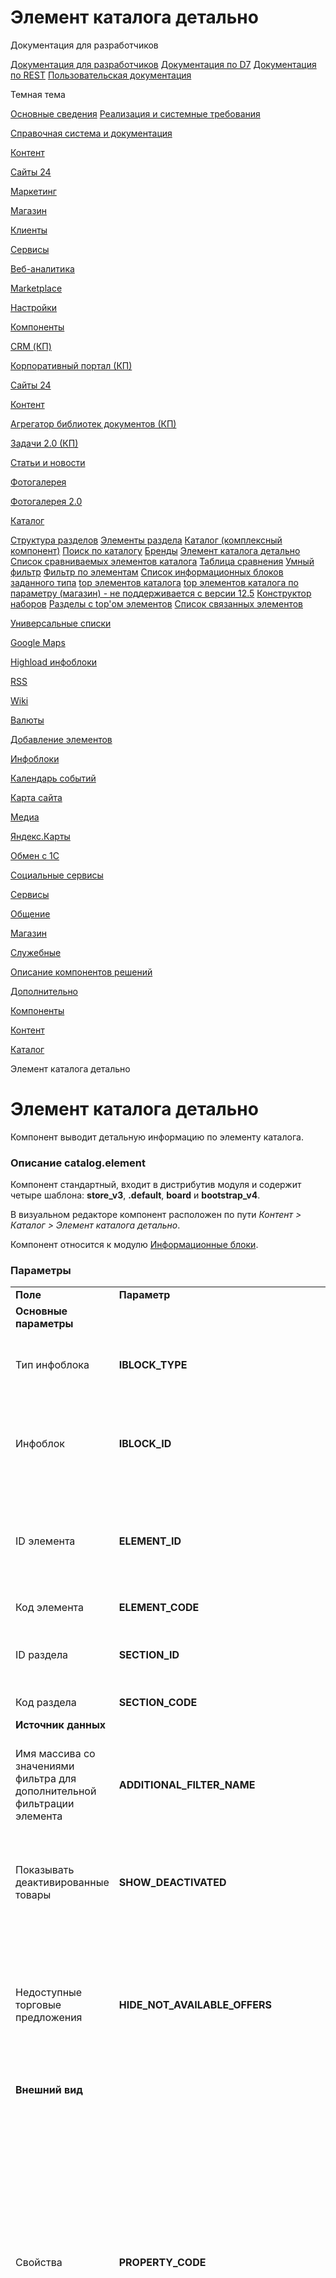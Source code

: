 # Элемент каталога детально

Документация для разработчиков

[Документация для разработчиков](https://dev.1c-bitrix.ru/api_help/)
[Документация по D7](https://dev.1c-bitrix.ru/api_d7/)
[Документация по REST](https://dev.1c-bitrix.ru/rest_help/)
[Пользовательская документация](https://dev.1c-bitrix.ru/user_help/)

Темная тема

[Основные сведения](/user_help/index.php)
[Реализация и системные требования](/user_help/reqintro.php)

[Справочная система и документация](/user_help/help/index.php)

[Контент](/user_help/content/index.php)

[Сайты 24](/user_help/sites24/index.php)

[Маркетинг](/user_help/marketing/index.php)

[Магазин](/user_help/store/index.php)

[Клиенты](/user_help/clients/index.php)

[Сервисы](/user_help/service/index.php)

[Веб-аналитика](/user_help/statistic/index.php)

[Marketplace](/user_help/marketplace/index.php)

[Настройки](/user_help/settings/index.php)

[Компоненты](/user_help/components/index.php)

[CRM (КП)](/user_help/components/crm/index.php)

[Корпоративный портал (КП)](/user_help/components/intranet/index.php)

[Сайты 24](/user_help/components/landing/index.php)

[Контент](/user_help/components/content/index.php)

[Агрегатор библиотек документов (КП)](/user_help/components/content/webdav/index.php)

[Задачи 2.0 (КП)](/user_help/components/content/tasks/index.php)

[Статьи и новости](/user_help/components/content/articles_and_news/index.php)

[Фотогалерея](/user_help/components/content/photogallery/index.php)

[Фотогалерея 2.0](/user_help/components/content/photogallery2/index.php)

[Каталог](/user_help/components/content/catalog/index.php)

[Структура разделов](/user_help/components/content/catalog/catalog_section_list.php)
[Элементы раздела](/user_help/components/content/catalog/catalog_section.php)
[Каталог (комплексный компонент)](/user_help/components/content/catalog/catalog.php)
[Поиск по каталогу](/user_help/components/content/catalog/catalog_search.php)
[Бренды](/user_help/components/content/catalog/catalog_brandblock.php)
[Элемент каталога детально](/user_help/components/content/catalog/catalog_element.php)
[Список сравниваемых элементов каталога](/user_help/components/content/catalog/catalog_compare_list.php)
[Таблица сравнения](/user_help/components/content/catalog/catalog_compare_result.php)
[Умный фильтр](/user_help/components/content/catalog/smart_filter.php)
[Фильтр по элементам](/user_help/components/content/catalog/catalog_filter.php)
[Список информационных блоков заданного типа](/user_help/components/content/catalog/catalog_main.php)
[top элементов каталога](/user_help/components/content/catalog/catalog_top.php)
[top элементов каталога по параметру (магазин) - не поддерживается с версии 12.5](/user_help/components/content/catalog/store_catalog_top.php)
[Конструктор наборов](/user_help/components/content/catalog/catalog_set_constructor.php)
[Разделы с top'ом элементов](/user_help/components/content/catalog/catalog_sections_top.php)
[Список связанных элементов](/user_help/components/content/catalog/catalog_link_list.php)

[Универсальные списки](/user_help/components/content/lists/index.php)

[Google Maps](/user_help/components/content/google_maps/index.php)

[Highload инфоблоки](/user_help/components/content/highload/index.php)

[RSS](/user_help/components/content/rss/index.php)

[Wiki](/user_help/components/content/wiki/index.php)

[Валюты](/user_help/components/content/currency/index.php)

[Добавление элементов](/user_help/components/content/adding/index.php)

[Инфоблоки](/user_help/components/content/infoblocks/index.php)

[Календарь событий](/user_help/components/content/calendar/index.php)

[Карта сайта](/user_help/components/content/sitemap/index.php)

[Медиа](/user_help/components/content/media/index.php)

[Яндекс.Карты](/user_help/components/content/yandex_map/index.php)

[Обмен с 1С](/user_help/components/content/1c_exchange/index.php)

[Социальные сервисы](/user_help/components/content/social_services/index.php)

[Сервисы](/user_help/components/services/index.php)

[Общение](/user_help/components/obschenie/index.php)

[Магазин](/user_help/components/magazin/index.php)

[Служебные](/user_help/components/sluzhebnie/index.php)

[Описание компонентов решений](/user_help/description_decisions/index.php)

[Дополнительно](/user_help/additional/index.php)

[Компоненты](/user_help/components/index.php)

[Контент](/user_help/components/content/index.php)

[Каталог](/user_help/components/content/catalog/index.php)

Элемент каталога детально

# Элемент каталога детально

Компонент выводит детальную информацию по элементу каталога.

### Описание **catalog.element**

Компонент стандартный, входит в дистрибутив модуля и содержит четыре шаблона: **store\_v3**, **.default**, **board** и **bootstrap\_v4**.

В визуальном редакторе компонент расположен по пути *Контент > Каталог > Элемент каталога детально*.

Компонент относится к модулю [Информационные блоки](/user_help/content/iblock/index.php).

### Параметры

|  |  |  |  |
| --- | --- | --- | --- |
| **Поле** | **Параметр** | **Описание** | **Примечание** |
| **Основные параметры** | | |  |
| Тип инфоблока | **IBLOCK\_TYPE** | Указывается один из созданных в системе типов информационных блоков. |  |
| Инфоблок | **IBLOCK\_ID** | Для выбранного типа инфоблоков указывается идентификатор необходимого информационного блока. |  |
| ID элемента | **ELEMENT\_ID** | Указывается код, в котором передается идентификатор элемента. | При включенном режиме ЧПУ параметры настраиваются в секции **Управление адресами страниц**. |
| Код элемента | **ELEMENT\_CODE** | Указывается код элемента. |
| ID раздела | **SECTION\_ID** | Указывается код, в котором передается идентификатор раздела. |
| Код раздела | **SECTION\_CODE** | Указывается код раздела. |
| **Источник данных** | | |  |
| Имя массива со значениями фильтра для дополнительной фильтрации элемента | **ADDITIONAL\_FILTER\_NAME** | Задается имя переменной, в которую передается массив с параметрами фильтра для дополнительной фильтрации. |  |
| Показывать деактивированные товары | **SHOW\_DEACTIVATED** | [Y|N] При отмеченной опции будут отображаться не только активные товары, но и неактивные. |  |
| Недоступные торговые предложения | **HIDE\_NOT\_AVAILABLE\_OFFERS** | Указывается способ отображения недоступных для покупки торговых предложений:  * **не отображать**; * **отображать только с возможностью подписки**; * **отображать все**. |  |
| **Внешний вид** | | |  |
| Свойства | **PROPERTY\_CODE** | Указываются свойства инфоблока, которые должны быть отражены на вкладке с характеристиками товара.   **Внимание!** При включенной опции Использовать параметры свойств в компонентах и формах  эта настройка может быть скрыта. В этом случае показ свойств настраивается только в форме редактирования инфоблока   . Подробнее о настройке свойств инфоблока в [уроке](https://dev.1c-bitrix.ru/learning/course/index.php?bitrix_include_areas=Y&COURSE_ID=42&LESSON_ID=1986). |  |
| Поля предложений | **OFFERS\_FIELD\_CODE** | Выбираются поля предложений. С помощью клавиши Ctrl можно выбрать несколько значений. | Данные параметры появляются при настройке компонента на инфоблок с поддержкой SKU. |
| Свойства предложений | **OFFERS\_PROPERTY\_CODE** | Указываются свойства предложений, которые должны быть отражены на вкладке с характеристиками товара.   **Внимание!** При включенной опции Использовать параметры свойств в компонентах и формах  эта настройка может быть скрыта. В этом случае показ свойств настраивается только в форме редактирования инфоблока   . Подробнее о настройке свойств инфоблока в [уроке](https://dev.1c-bitrix.ru/learning/course/index.php?bitrix_include_areas=Y&COURSE_ID=42&LESSON_ID=1986). |
| По какому полю сортируем предложения товара | **OFFERS\_SORT\_FIELD** | Указывается поле, по которому сортируется весь список предложений товара:  * **shows** – по количеству просмотров в среднем; * **sort** – по индексу сортировки; * **timestamp\_x** – по дате изменения; * **name** – по названию; * **id** – по идентификатору; * **active\_from** – по дате активности с; * **active\_to** – по дате активности по; * **SCALED\_PRICE\_[ID]** – по типу цен (вместо [ID] - идентификатор типа цены)     См. [примечание](#note_sort) в конце страницы. |
| Порядок сортировки предложений товара | **OFFERS\_SORT\_ORDER** | Выбирается как сортировать предложения товара: по возрастанию, или по убыванию. |
| Поле для второй сортировки предложений товара | **OFFERS\_SORT\_FIELD2** | Указывается поле, по которому выполняется вторая сортировка списка предложений товара.:  * **shows** – по количеству просмотров в среднем; * **sort** – по индексу сортировки; * **timestamp\_x** – по дате изменения; * **name** – по названию; * **id** – по идентификатору; * **active\_from** – по дате активности с; * **active\_to** – по дате активности по; * **SCALED\_PRICE\_[ID]** – по типу цен (вместо [ID] - идентификатор типа цены)     См. [примечание](#note_sort) в конце страницы. |
| Порядок второй сортировки предложений товара | **OFFERS\_SORT\_ORDER2** | Выбирается направление второй сортировки предложений товара: по возрастанию или по убыванию. |
| Максимальное количество предложений для показа | **OFFERS\_LIMIT** | Указывается максимальное для вывода на страницу число предложений (0 - все). | Параметр доступен, если опция **Включить режим совместимости** включена. |
| Установить фоновую картинку для шаблона из свойства | **BACKGROUND\_IMAGE** | Указывается свойство, в котором хранится картинка для фона. |  |
| Цветовая тема | **TEMPLATE\_THEME** | Задается цветовая схема для отображения детальной информации элемента. По умолчанию используется синяя схема (blue). |  |
| Порядок отображения блоков информации о товаре | **PRODUCT\_INFO\_BLOCK\_ORDER** | Перетаскивая блоки, определите необходимый вам порядок следования блоков с информацией о товаре. |  |
| Порядок отображения блоков покупки товара | **PRODUCT\_PAY\_BLOCK\_ORDER** | Перетаскивая блоки, определите необходимый вам порядок следования блоков для покупки товара. |  |
| Свойства, отображаемые в блоке справа от картинки | **MAIN\_BLOCK\_PROPERTY\_CODE** | Выберите свойства инфоблока, которые будут отображаться справа от картинки товара. Перечень списка формируется из свойств, указанных в параметре **Свойства**. |  |
| Свойства предложений, отображаемые в блоке справа от картинки | **MAIN\_BLOCK\_OFFERS\_PROPERTY\_CODE** | Выберите свойства предложений, которые будут отображаться справа от картинки товара. Перечень списка формируется из свойств, указанных в параметре **Свойства предложений**. | Параметр доступен для инфоблока с торговыми предложениями. |
| Дополнительная картинка основного товара | **ADD\_PICT\_PROP** | Задается свойство, в котором хранится дополнительная картинка для основного товара. |  |
| Свойство меток товара | **LABEL\_PROP** | Указываются свойство, в котором хранится метка товара (например, *новинка*). |  |
| Свойства меток товара, отображаемые на мобильных устройствах | **LABEL\_PROP\_MOBILE** | Выбираются свойства меток (перечень формируется из выбранных в параметре выше свойств), которые будут отображены в списке товаров при просмотре с мобильных устройств. |  |
| Расположение меток товара | **LABEL\_PROP\_POSITION** | Выберите подходящее место для меток на карточке товара. |  |
| Дополнительные картинки предложения | **OFFER\_ADD\_PICT\_PROP** | Задается свойство, в котором хранится дополнительная картинка для торгового предложения. | Параметры доступны для инфоблока с торговыми предложениями. |
| Свойства для отбора предложений | **OFFER\_TREE\_PROPS** | Указываются свойства, по значениям которых будут группироваться торговые предложения.   **Внимание!** При включенной опции Использовать параметры свойств в компонентах и формах  эта настройка может быть скрыта. В этом случае показ свойств настраивается только в форме редактирования инфоблока   . Подробнее о настройке свойств инфоблока в [уроке](https://dev.1c-bitrix.ru/learning/course/index.php?bitrix_include_areas=Y&COURSE_ID=42&LESSON_ID=1986). |
| Выводить название элемента | **DISPLAY\_NAME** | [Y|N] При отмеченной опции будет отображено название элемента. |  |
| Показывать слайдер для товаров | **SHOW\_SLIDER** | [Y|N] При отмеченной опции для товаров будет использоваться слайдер для показа изображений, станут доступны дополнительные поля     |  |  |  | | --- | --- | --- | | Интервал смены слайдов, мс | **SLIDER\_INTERVAL** | Указывается интервал смены слайдов в миллисекундах. | | Показывать полосу прогресса | **SLIDER\_PROGRESS** | [Y|N] При отмеченной опции будет отображаться полоса прогресса до начала показа следующего слайда. |  . |  |
| Режим показа детальной картинки | **DETAIL\_PICTURE\_MODE** | Выберите режим показа детальной картинки элемента: обычный, всплывающее окно или лупа. |  |
| Добавлять детальную картинку в слайдер | **ADD\_DETAIL\_TO\_SLIDER** | [Y|N] При отмеченной опции детальная картинка будет отображаться в слайдере вместе с дополнительными изображениями для товара. |  |
| Показ описания для анонса | **DISPLAY\_PREVIEW\_TEXT\_MODE** | Укажите каким образом должен быть выведен текст анонса на детальной странице элемента. |  |
| Разрешить оповещения для отсутствующих товаров | **PRODUCT\_SUBSCRIPTION** | [Y|N] При отмеченной опции клиент будет оповещаться, что интересующий его товар стал доступным для покупки. |  |
| Показывать процент скидки | **SHOW\_DISCOUNT\_PERCENT** | [Y|N] При отмеченной опции будет отображаться процентное значение скидки, если она задана.Станет доступно дополнительное поле     |  |  |  |  | | --- | --- | --- | --- | | Расположение процента скидки | **"DISCOUNT\_PERCENT\_POSITION** | Выберите подходящее место для отображения процентной скидки на карточке товара. |  |  . |  |
| Показывать старую цену | **SHOW\_OLD\_PRICE** | [Y|N] Если задана скидка на товар, то при отмеченной опции будет отображаться старая цена. |  |
| Показывать остаток товара | **SHOW\_MAX\_QUANTITY** | Укажите способ отображения остатка товара:  * **не показывать**; * **с отображением реального остатка** - в этом случае необходимо настроить параметр   **Текст для остатка**       |  |  |  |   | --- | --- | --- |   | Текст для остатка | **MESS\_SHOW\_MAX\_QUANTITY** | Задается текст для отображения информации о наличии товара. |    ; * **с подменой остатка текстом** - в этом случае необходимо настроить   параметры       |  |  |  |  |   | --- | --- | --- | --- |   | Текст для остатка | **MESS\_SHOW\_MAX\_QUANTITY** | Задается текст для отображения информации о наличии товара. | Доступность данных параметров компонента определяется настройками параметра **Показывать остаток товара**. |   | Значение, от которого происходит подмена | **RELATIVE\_QUANTITY\_FACTOR** | Указывается значение, меньше (больше) которого о количестве товара на складе будет отображаться выражение, что товара мало (много). |   | Текст для значения больше | **MESS\_RELATIVE\_QUANTITY\_MANY** | Задается текст, который будет отображаться при наличии товара в количестве большем, чем значение в параметре **Значение, от которого происходит подмена**. |   | Текст для значения меньше | **MESS\_RELATIVE\_QUANTITY\_FEW** | Задается текст, который будет отображаться при наличии товара в количестве меньшем, чем значение в параметре **Значение, от которого происходит подмена**.. |    **Текст для остатка**, **Значение, от которого происходит подмена**, **Текст для значения больше** и **Текст для значения меньше**. |  |
| Показывать кнопку продолжения покупок во всплывающих окнах | **SHOW\_CLOSE\_POPUP** | [Y|N] При отмеченной опции будет отображаться кнопка **Продолжить покупки** во всплывающем окне, появляющемся после добавления товара в корзину. |  |
| Текст кнопки "Купить" | **MESS\_BTN\_BUY** | Задается текст, который должен быть отображен на кнопке "Купить". |  |
| Текст кнопки "Добавить в корзину" | **MESS\_BTN\_ADD\_TO\_BASKET** | Задается текст, который должен быть отображен на кнопке добавления в корзину. |  |
| Текст кнопки "Уведомить о поступлении" | **MESS\_BTN\_SUBSCRIBE** | Задается текст, который должен быть отображен на кнопке для оповещения о поступлении товара. |  |
| Текст кнопки "Сравнить" | **MESS\_BTN\_COMPARE** | Задается текст, который должен быть отображен на кнопке для сравнения товаров. | Поле доступно, если отмечена опция **Разрешить сравнение товаров**. |
| Сообщение об отсутствии товара | **MESS\_NOT\_AVAILABLE** | Указывается текст, который будет отображаться при отсутствии товара и невозможности его купить. |  |
| Сообщение о недоступности услуги | **MESS\_NOT\_AVAILABLE\_SERVICE** | Указывается текст, который будет отображаться при недоступности услуги. |  |
| Включить рейтинг товара | **USE\_VOTE\_RATING** | [Y|N] При установленной опции для товаров будет включен рейтинг. |  |
| Включить отзывы о товаре | **USE\_COMMENTS** | [Y|N] При отмеченной опции доступен функционал отзывов о товаре     |  |  |  | | --- | --- | --- | | Использовать комментарии | **BLOG\_USE** | [Y|N] При отмеченной опции отзывы о товаре можно оставлять с помощью комментариев блога. | |
| Использовать Вконтакте | **VK\_USE** | [Y|N] При отмеченной опции отзывы о товаре можно будет оставлять с помощью плагина Вконтакте. |
| Использовать Facebook\* | **FB\_USE** | [Y|N] При отмеченной опции отзывы о товаре можно будет оставлять с помощью плагина Facebook\*.    Кроме того, при использовании Facebook\* для создания отзывов, становится доступным для настройки параметр **DETAIL\_FB\_APP\_ID**, в котором задается идентификатор приложения (APP\_ID). \* Социальная сеть признана экстремистской и запрещена на территории Российской Федерации. |

.  || Использовать компонент "Бренды" | **BRAND\_USE** | [Y|N] При отмеченной опции будет доступен компонент брендов, станет активным дополнительное поле     |  |  |  | | --- | --- | --- | | Таблица с брендами | **BRAND\_PROP\_CODE** | Задается свойство типа "Справочник", в котором хранятся данные. |  . | Параметры доступны только при установленном модуле **Highload-блоки**. |
| Текст вкладки "Описание" | **MESS\_DESCRIPTION\_TAB** | Указывается заголовок вкладки с описанием товара. |
| Текст вкладки "Характеристики" | **MESS\_PROPERTIES\_TAB** | Указывается заголовок вкладки с характеристиками товара. |  |
| Текст вкладки "Комментарии" | **MESS\_COMMENTS\_TAB** | Указывается заголовок вкладки для комментариев к товару. |  |
| **Шаблоны ссылок** | | |  |
| URL, ведущий на страницу с содержимым раздела | **SECTION\_URL** | Указывается путь к странице с содержимым раздела. |  |
| URL, ведущий на страницу с содержимым элемента раздела | **DETAIL\_URL** | Указывается путь к странице с детальным описанием элемента раздела. |  |
| Название переменной, в которой передается код группы | **SECTION\_ID\_VARIABLE** | Задается имя переменной, в которой будет передаваться код группы. |  |
| Использовать код группы из переменной, если не задан раздел элемента | **CHECK\_SECTION\_ID\_VARIABLE** | [Y|N] При отмеченной опции будет использоваться в качестве идентификатора раздела значение переменной, заданной в параметре **Название переменной, в которой передается код группы**, если для раздела не задан ID или символьный код. |  |
| **Управление адресами страниц** | | |  |
| Включить поддержку ЧПУ | **SEF\_MODE** | [Y|N] При отмеченной опции включается поддержка ЧПУ и становятся доступными поля настройки ЧПУ     |  |  |  |  | | --- | --- | --- | --- | | Правило для обработки | **SEF\_RULE** | Указывается правило обработки вызова страницы. Для создания правила следует использовать шаблоны, доступные по кнопке **[...]**. |  | | ID элемента | **ELEMENT\_ID** | Указывается код, в котором передается идентификатор элемента. Можно не задавать, если указан **Код элемента**. | При отключенном режиме ЧПУ параметры настраиваются в секции **Основные параметры**. | | Код элемента | **ELEMENT\_CODE** | Указывается код элемента. Можно не задавать, если указан **ID элемента**. | | ID раздела | **SECTION\_ID** | Указывается ID раздела инфоблока. Можно не задавать, если указан **Код раздела** или **Путь из символьных кодов раздела**. | | Код раздела | **SECTION\_CODE** | Указывается символьный код раздела инфоблока. Можно не задавать, если указан **ID раздела инфоблока** или **Путь из символьных кодов раздела**. | | Путь из символьных кодов раздела | **SECTION\_CODE\_PATH** | Задается путь из символьных кодов раздела инфоблока. Можно не задавать, если указан **Код раздела** или **ID раздела инфоблока**. |  |  . |  |
| **Настройки кеширования** | | |  |
| Тип кеширования | **CACHE\_TYPE** | Тип кеширования:  * **A** - Авто + Управляемое: автоматически обновляет кеш компонентов в течение заданного времени или при изменении данных; * **Y** - Кешировать: для кеширования необходимо определить время кеширования; * **N** - Не кешировать: кеширования нет в любом случае. |  |
| Время кеширования (сек.) | **CACHE\_TIME** | Время кеширования, указанное в секундах. |  |
| Учитывать права доступа | **CACHE\_GROUPS** | [Y|N] При отмеченной опции будут учитываться права доступа при кешировании. |  |
| **Дополнительные настройки** | | |  |
| Устанавливать заголовок страницы | **SET\_TITLE** | [Y|N] При отмеченной опции на странице в качестве заголовка будет установлен заголовок элемента. |  |
| Устанавливать канонический URL | **SET\_CANONICAL\_URL** | [Y|N] При отмеченной опции страница товара будет помечена как каноническая (т.е. будет считаться основной для поисковых систем среди ее дублей).    Каноническая ссылка строится для основного раздела элемента, а если он не задан, то для раздела с наименьшим идентификатором. |  |
| Устанавливать заголовок окна браузера | **SET\_BROWSER\_TITLE** | [Y|N] При отмеченной опции будет установлен заголовок окна браузера по заданному SEO-шаблону META TITLE (см. закладку "SEO" в инфоблоке) или из свойства (станет доступным дополнительное поле     |  |  |  | | --- | --- | --- | | Установить заголовок окна браузера из свойства | **BROWSER\_TITLE** | Среди всех свойств, определенных для данного инфоблока, выбирается то, в котором содержится заголовок окна браузера. |  ). |  |
| Устанавливать ключевые слова страницы | **SET\_META\_KEYWORDS** | [Y|N] При отмеченной опции будут установлены ключевые слова страницы по заданному SEO-шаблону META KEYWORDS (см. закладку "SEO" в инфоблоке) или из свойства (станет доступным дополнительное поле     |  |  |  | | --- | --- | --- | | Установить ключевые слова страницы из свойства | **META\_KEYWORDS** | Среди всех свойств, определенных для данного инфоблока, выбирается то, в котором содержатся ключевые слова. |  ). |  |
| Устанавливать описание страницы | **SET\_META\_DESCRIPTION** | [Y|N] При отмеченной опции будет установлено описание страницы по заданному SEO-шаблону META DESCRIPTION (см. закладку "SEO" в инфоблоке) или из свойства (станет доступным дополнительное поле     |  |  |  | | --- | --- | --- | | Установить описание страницы из свойства | **META\_DESCRIPTION** | Среди всех свойств, определенных для данного инфоблока, выбирается то, в котором содержится описание. |  ). |  |
| Устанавливать в заголовках ответа время модификации страницы | **SET\_LAST\_MODIFIED** | [Y|N] При отмеченной опции http-ответ сервера будет содержать время последнего изменения страницы ([заголовок Last-Modified](http://last-modified.com/ru/if-modified-since.html)). |  |
| Использовать основной раздел для показа элемента | **USE\_MAIN\_ELEMENT\_SECTION** | [Y|N] Если опция отмечена, то при переходе на детальную страницу элемента в адресную строку браузера будет подставляться тот путь, который формируется при просмотре элемента через основной раздел, даже если элемент открыт через другой родительский его раздел. Если опция не отмечена, про ссылка на детальную страницу элемента формируется с учетом того раздела, через который элемент открыт на просмотр. Рассмотрим пример, когда опция в настройках отмечена. Допустим, что элемент с символьным кодом **marketing** привязан к двум разделам с кодами **bisness** и **science** соответственно, причем раздел с кодом **bisness** является основным. В результате, если пользователь пришел в раздел **science** и кликнул на элемент **marketing**, то в строке браузера вместо **http://mysite.ru/catalog/science/marketing/** будет отображено **http://mysite.ru/catalog/bisness/marketing/**. |  |
| Строгая проверка раздела для показа элемента | **STRICT\_SECTION\_CHECK** | [Y|N] При отмеченной опции будет выполняться строгая проверка принадлежности элемента к разделу. Таким образом, если при просмотре элемента в адресной строке указать неверный раздел, то будет выдана 404-я ошибка.  Если опцию не отмечать, то нужный элемент будет показан в любом случае. |  |
| Включать раздел в цепочку навигации | **ADD\_SECTIONS\_CHAIN** | [Y|N] При отмеченной опции название или заголовок (если задан в настройках SEO) раздела будет включен в цепочку навигации. |  |
| Включать название элемента в цепочку навигации | **ADD\_ELEMENT\_CHAIN** | [Y|N] При отмеченной опции название или заголовок (если задан в настройках SEO) элемента будет включен в цепочку навигации. |  |
| Отображать описание для каждого торгового предложения | **SHOW\_SKU\_DESCRIPTION** | [Y|N] При отмеченной опции для каждого торгового предложения будет отображено своё описание для анонса и детальное описание в детальной карточке товара, если они заполнены. Если нет - отобразится описание для анонса и детальное описание самого товара. Параметр доступен с версии 20.5.0 модуля Информационные блоки. |  |
| В качестве рейтинга показывать | **VOTE\_DISPLAY\_AS\_RATING** | Указывается, что показывать в качестве рейтинга: рейтинг (rating) или среднее значение (vote\_avg). | Параметр доступен, если отмечена опция **Включить рейтинг товара**. |
| **Настройки действий** | | |  |
| Название переменной, в которой передается действие | **ACTION\_VARIABLE** | Задается имя переменной, в которой передается действие: **ADD\_TO\_COMPARE\_LIST**, **ADD2BASKET** и т.д. Значение поля по умолчанию **action**. Значение параметра должно быть уникальным среди всех используемых компонентов на одной странице. |  |
| Название переменной, в которой передается код товара для покупки | **PRODUCT\_ID\_VARIABLE** | Задается имя переменной, в которой будет передаваться идентификатор товара. |  |
| **Сравнение товаров** | | |  |
| Разрешить сравнение товаров | **DISPLAY\_COMPARE** | [Y|N] Если опция отмечена, то будет отображаться кнопка для сравнения товаров. Станут доступны дополнительные поля.     |  |  |  |  | | --- | --- | --- | --- | | Путь к странице сравнения | **COMPARE\_PATH** | Путь к странице с компонентом сравнения товаров. Если значение параметра пустое, будет использована текущая страница. |  | | Текст кнопки "Сравнить" | **MESS\_BIN\_COMPARE** | Вводится текст, который будет отображаться в кнопке. |  | |  |
| **Цены** | | |  |
| Тип цены | **PRICE\_CODE** | Указывается тип цены для выводимых элементов. Если не задан ни один из типов, то цена товара и кнопки **Купить** и **В корзину** показаны не будут. |  |
| Использовать вывод цен с диапазонами | **USE\_PRICE\_COUNT** | [Y/N] При отмеченной опции будут отображаться цены всех типов на товары. |  |
| Выводить цены для количества | **SHOW\_PRICE\_COUNT** | Параметр определяет количество единиц товара, для которых выводить стоимость. |  |
| Включать НДС в цену | **PRICE\_VAT\_INCLUDE** | [Y|N] При отмеченной опции цены будут показаны с учетом НДС. |  |
| Отображать значение НДС | **PRICE\_VAT\_SHOW\_VALUE** | [Y|N] При отмеченной опции будет отображаться значение НДС. |  |
| Показывать цены в одной валюте | **CONVERT\_CURRENCY** | При установке флажка цены будут выводиться в одной валюте, даже если в каталоге они будут заданы в разных валютах, станет активным дополнительное поле     |  |  |  |  | | --- | --- | --- | --- | | Валюта, в которую будут сконвертированы цены | **CURRENCY\_ID** | Выбор валюты в которой будут отображаться цены. |  |  . При выборе этой опции кеш компонента будет автоматически сбрасываться при изменении курсов валют тех товаров, что показываются компонентом. К примеру, если выбрана конвертация в рубли, а цены в инфоблоке сохранены в евро, то кеш сбросится при изменении курса евро или рубля. Изменения остальных валют на кеш не окажут влияния. |  |
| **Добавление в корзину** | | |  |
| URL, ведущий на страницу с корзиной покупателя | **BASKET\_URL** | Указывается путь к странице с корзиной покупателя. |  |
| Разрешить указание количества товара | **USE\_PRODUCT\_QUANTITY** | [Y|N] При отмеченной опции будет разрешен вывод количества товара, станет доступным дополнительное поле     |  |  |  |  | | --- | --- | --- | --- | | Название переменной, в которой передается количество товара | **PRODUCT\_QUANTITY\_VARIABLE** | Задается имя переменной, в которой будет передаваться количество товара. |  |  . |  |
| Добавлять в корзину свойства товаров и предложений | **ADD\_PROPERTIES\_TO\_BASKET** | [Y|N] При отмеченной опции становятся доступными настройки выбора свойств товаров и предложений     |  |  |  |  | | --- | --- | --- | --- | | Название переменной, в которой передаются характеристики товара | **PRODUCT\_PROPS\_VARIABLE** | Задается имя переменной, в которой будет передаваться характеристики товара. |  | | Разрешить добавлять в корзину товары, у которых заполнены не все характеристики | **PARTIAL\_PRODUCT\_PROPERTIES** | [Y|N] При отмеченной опции в корзину будут добавляться и те товары, у которых заполнены не все характеристики. Если же опция не отмечена, то товар будет добавлен в корзину только при условии, что все характеристики, добавляемые в корзину, заполнены. На торговые предложения этот параметр не влияет. |  | | Характеристики товара | **PRODUCT\_PROPERTIES** | Указываются характеристики товара. |  |  для передачи их в корзину и заказ. |  |
| Свойства предложений, добавляемые в корзину | **OFFERS\_CART\_PROPERTIES** | Из списка выбираются свойства, которые можно добавить в корзину. Для выбора нескольких свойств нужно использоать клавишу Ctrl. | Данный параметр появляется при настройке компонента на инфоблок с поддержкой SKU. |
| Показывать кнопки добавления в корзину и покупки | **ADD\_TO\_BASKET\_ACTION** | Выберите какие кнопки должны отображаться: кнопка покупки (BUY) и/или кнопка добавления в корзину (ADD). |  |
| Выделять кнопки добавления в корзину и покупки | **ADD\_TO\_BASKET\_ACTION\_PRIMARY** | Выберите какие кнопки должны выделяться: кнопка покупки (BUY) и/или кнопка добавления в корзину (ADD). |  |
| **Настройки связанных элементов** | | |  |
| Тип инфоблока, элементы которого связаны с текущим элементом | **LINK\_IBLOCK\_TYPE** | Указывается тип инфоблока, элементы которого связаны с текущим элементом. |  |
| ID инфоблока, элементы которого связаны с текущим элементом | **LINK\_IBLOCK\_ID** | Указывается идентификатор инфоблока, элементы которого связаны с текущим элементом. |  |
| Свойство в котором хранится связь | **LINK\_PROPERTY\_SID** | Параметр определяет свойство, в котором хранится связь элементов инфоблоков. |  |
| URL на страницу где будут показан список связанных элементов | **LINK\_ELEMENTS\_URL** | Указывается адрес страницы, на которой будет показан список связанных элементов. |  |
| **Настройки "Подарков"** | | |  |
| Показывать блок "Подарки" в детальном просмотре | **USE\_GIFTS\_DETAIL** | [Y|N] При отмеченной опции будет отображаться блок с доступными подарками, станут активными поля настройки.     |  |  |  |  | | --- | --- | --- | --- | | Количество элементов в блоке "Подарки" в строке в детальном просмотре | **GIFTS\_DETAIL\_PAGE\_ELEMENT\_COUNT** | Указывается количество элементов, отображаемых на одной странице блока с подарками. |  | | Скрыть заголовок "Подарки" в детальном просмотре | **GIFTS\_DETAIL\_HIDE\_BLOCK\_TITLE** | [Y|N] При отмеченной опции заголовок блока подарков будет скрыт. |  | | Текст заголовка "Подарки" | **GIFTS\_DETAIL\_BLOCK\_TITLE** | Указывается текст заголовка блока с подарками. |  | | Текст метки "Подарка" в детальном просмотре | **GIFTS\_DETAIL\_TEXT\_LABEL\_GIFT** | Указывается текст метки, которая проставляется для подарка. |  | | Показывать процент скидки | **GIFTS\_SHOW\_DISCOUNT\_PERCENT** | [Y|N] При отмеченной опции будет отображаться процентное значение скидки, если она задана. |  | | Показывать старую цену | **GIFTS\_SHOW\_OLD\_PRICE** | [Y|N] Если задана скидка на товар, то при отмеченной опции будет отображаться старая цена. |  | | Показывать название | **GIFTS\_SHOW\_NAME** | [Y|N] При отмеченной опции будет отображено название подарка. |  | | Показывать изображение | **GIFTS\_SHOW\_IMAGE** | [Y|N] При отмеченной опции будет показано изображение подарка. |  | | Текст кнопки "Выбрать" | **GIFTS\_MESS\_BTN\_BUY** | Задается текст, который должен быть отображен на кнопке "Выбрать". |  |  . |  |
| Показывать блок "Товары к подарку" в детальном просмотре | **USE\_GIFTS\_MAIN\_PR\_SECTION\_LIST** | [Y|N] При отмеченной опции будет отображаться блок с товарами, которые нужно купить для получения предложенного подарка. Станут доступны поля настройки.     |  |  |  |  | | --- | --- | --- | --- | | Количество элементов в блоке "Товары к подарку" в строке в детальном просмотре | **GIFTS\_MAIN\_PRODUCT\_DETAIL\_PAGE\_ELEMENT\_COUNT** | Указывается количество элементов на одной странице блока с товарами, которые нужно купить для получения предложенного подарка. |  | | Скрыть заголовок "Товары к подарку" в детальном просмотре | **GIFTS\_MAIN\_PRODUCT\_DETAIL\_HIDE\_BLOCK\_TITLE** | [Y|N] При отмеченной опции заголовок блока товаров к подарку будет скрыт. |  | | Текст заголовка "Товары к подарку | **GIFTS\_MAIN\_PRODUCT\_DETAIL\_BLOCK\_TITLE** | Указывается заголовок для блока с товарами, которые нужно купить для получения предложенного подарка. |  | |  |
| **Настройки аналитики** | | |  |
| Включить отправку данных в электронную торговлю | **USE\_ENHANCED\_ECOMMERCE** | [Y|N] Включение опции. После включения станут доступны ещё два поля     |  |  |  | | --- | --- | --- | | Имя контейнера данных | **DATA\_LAYER\_NAME** | Указываются свойства инфоблока, которые будут отображены в списке просмотренных товаров. При выборе пункта *(не выбрано)->* и без указания кодов свойств в строках ниже, свойства выведены не будут. | | Свойство брендов | **BRAND\_PROPERTY** | Указывается свойство инфоблока, откуда система должна брать название бренда товара (производитель, марка, модель и т.п.). |  . Требуется дополнительная настройка в [Google Analytics Enhanced Ecommerce](https://support.google.com/analytics/answer/1009612?hl=ru) и/или [Яндекс.Метрике](https://yandex.ru/support/metrika/data/e-commerce.xml https://metrika.yandex.ru/promo). **Примечание**: Настройка Яндекс метрикой не сложна, и данные в ней отображаются довольно быстро (полчаса-час). У Google используется Google Tag Manager с плагином электронной коммерции, его нужно настроить и добавить на страницу в шаблоне. После настройки на "той" стороне, нужно настроить компоненты для работы с электронной коммерцией и включить эту поле настройки. |

  || **Настройки 404 ошибки** | | |  |
| Устанавливать статус 404 | **SET\_STATUS\_404** | [Y|N] Опция служит для включения обработки ошибки 404 в компоненте. |  |
| Показ специальной страницы | **SHOW\_404** | [Y|N] При отмеченной опции будет показана специальная страница     |  |  |  | | --- | --- | --- | | Страница для показа (по умолчанию /404.php) | **FILE\_404** | Задается адрес страницы, которая будет отображаться при возникновении ошибки 404. |  в случае возникновения ошибки 404, в противном случае - будет отображено специальное сообщение     |  |  |  | | --- | --- | --- | | Сообщение для показа (по умолчанию из компонента) | **MESSAGE\_404** | Задается сообщение, которое будет показано в случае возникновения ошибки 404. Если ничего не указывать, то будет использоваться стандартное сообщение из компонента. |  . |  |
| **Специальные настройки** | | |  |
| Включить режим совместимости | **COMPATIBLE\_MODE** | [Y|N] При отмеченной опции будет включен режим совместимости. Опцию необходимо отмечать при наличии старого кастомизированного шаблона компонента версии ниже 16.6.2 модуля **Информационные блоки**. Станут доступны дополнительные поля     |  |  |  |  | | --- | --- | --- | --- | | Не подключать js-библиотеки в компоненте | **DISABLE\_INIT\_JS\_IN\_COMPONENT** | [Y|N] При отмеченной опции js-библиотека popup не будет подключаться в самом компоненте. Если шаблон компонента основан на шаблоне решения "Интернет-магазин" версии 12.5, то использование этой опции приведет к ограничению функционала. |  | | Включить сохранение информации о просмотре товара для старых шаблонов | **SET\_VIEWED\_IN\_COMPONENT** | [Y|N] Необходимо включить эту опцию, если информация о просмотренных товарах не сохраняется (т.е. когда шаблон компонента не поддерживает функционал просмотренных товаров). |  |  . |  |
| Использовать счетчик просмотров | **USE\_ELEMENT\_COUNTER** | [Y|N] При отмеченной опции включается счетчик просмотров элемента. |  |

**Примечание.** Если указаны поля сортировки, отличные от **ID**, и значения этих полей для торговых предложений разные, то для выбора первого для показа предложения будет выбрано то предложение, которое отсортировано первым.   
Если же все значения совпадают, то будет показано то торговое предложение, у которого сортировка участвующих в выборе SKU значений свойств минимальна.

**Примечание для разработчиков**. Компонент имеет служебный параметр [CURRENT\_BASE\_PAGE](https://dev.1c-bitrix.ru/api_d7/bitrix/iblock/component/base/index.php), который используется для указания базового URL страницы и управления кешированием.

### Пример вызова

```
<?$APPLICATION->IncludeComponent(
	"bitrix:catalog.element",
	"",
	Array(
		"ACTION_VARIABLE" => "action",
		"ADDITIONAL_FILTER_NAME" => "elementFilter",
		"ADD_DETAIL_TO_SLIDER" => "N",
		"ADD_ELEMENT_CHAIN" => "N",
		"ADD_PICT_PROP" => "-",
		"ADD_PROPERTIES_TO_BASKET" => "Y",
		"ADD_SECTIONS_CHAIN" => "Y",
		"ADD_TO_BASKET_ACTION" => array("BUY"),
		"ADD_TO_BASKET_ACTION_PRIMARY" => array("BUY"),
		"BACKGROUND_IMAGE" => "-",
		"BASKET_URL" => "/personal/basket.php",
		"BLOG_USE" => "N",
		"BRAND_PROPERTY" => "BRAND_REF",
		"BRAND_PROP_CODE" => array("BRAND_REF", ""),
		"BRAND_USE" => "N",
		"BROWSER_TITLE" => "-",
		"CACHE_GROUPS" => "Y",
		"CACHE_TIME" => "36000000",
		"CACHE_TYPE" => "A",
		"CHECK_SECTION_ID_VARIABLE" => "N",
		"COMPARE_PATH" => "",
		"COMPATIBLE_MODE" => "Y",
		"CONVERT_CURRENCY" => "Y",
		"CURRENCY_ID" => "RUB",
		"DATA_LAYER_NAME" => "dataLayer",
		"DETAIL_PICTURE_MODE" => array("POPUP", "MAGNIFIER"),
		"DETAIL_URL" => "",
		"DISABLE_INIT_JS_IN_COMPONENT" => "N",
		"DISCOUNT_PERCENT_POSITION" => "bottom-right",
		"DISPLAY_COMPARE" => "N",
		"DISPLAY_NAME" => "Y",
		"DISPLAY_PREVIEW_TEXT_MODE" => "E",
		"ELEMENT_CODE" => "",
		"ELEMENT_ID" => $_REQUEST["ELEMENT_ID"],
		"FB_USE" => "N",
		"FILE_404" => "",
		"GIFTS_DETAIL_BLOCK_TITLE" => "Выберите один из подарков",
		"GIFTS_DETAIL_HIDE_BLOCK_TITLE" => "N",
		"GIFTS_DETAIL_PAGE_ELEMENT_COUNT" => "3",
		"GIFTS_DETAIL_TEXT_LABEL_GIFT" => "Подарок",
		"GIFTS_MAIN_PRODUCT_DETAIL_BLOCK_TITLE" => "Выберите один из товаров, чтобы получить подарок",
		"GIFTS_MAIN_PRODUCT_DETAIL_HIDE_BLOCK_TITLE" => "N",
		"GIFTS_MAIN_PRODUCT_DETAIL_PAGE_ELEMENT_COUNT" => "3",
		"GIFTS_MESS_BTN_BUY" => "Выбрать",
		"GIFTS_SHOW_DISCOUNT_PERCENT" => "Y",
		"GIFTS_SHOW_IMAGE" => "Y",
		"GIFTS_SHOW_NAME" => "Y",
		"GIFTS_SHOW_OLD_PRICE" => "Y",
		"HIDE_NOT_AVAILABLE_OFFERS" => "N",
		"IBLOCK_ID" => "2",
		"IBLOCK_TYPE" => "catalog",
		"LABEL_PROP" => array("NEWPRODUCT"),
		"LABEL_PROP_MOBILE" => array(),
		"LABEL_PROP_POSITION" => "top-left",
		"LINK_ELEMENTS_URL" => "link.php?PARENT_ELEMENT_ID=#ELEMENT_ID#",
		"LINK_IBLOCK_ID" => "",
		"LINK_IBLOCK_TYPE" => "",
		"LINK_PROPERTY_SID" => "",
		"MAIN_BLOCK_OFFERS_PROPERTY_CODE" => array("COLOR_REF"),
		"MAIN_BLOCK_PROPERTY_CODE" => array("MATERIAL"),
		"MESSAGE_404" => "",
		"MESS_BTN_ADD_TO_BASKET" => "В корзину",
		"MESS_BTN_BUY" => "Купить",
		"MESS_BTN_COMPARE" => "Сравнить",
		"MESS_BTN_SUBSCRIBE" => "Подписаться",
		"MESS_COMMENTS_TAB" => "Комментарии",
		"MESS_DESCRIPTION_TAB" => "Описание",
		"MESS_NOT_AVAILABLE" => "Нет в наличии",
		"MESS_NOT_AVAILABLE_SERVICE" => "Недоступно",
		"MESS_PROPERTIES_TAB" => "Характеристики",
		"MESS_RELATIVE_QUANTITY_FEW" => "мало",
		"MESS_RELATIVE_QUANTITY_MANY" => "много",
		"MESS_SHOW_MAX_QUANTITY" => "Наличие",
		"META_DESCRIPTION" => "-",
		"META_KEYWORDS" => "-",
		"OFFERS_CART_PROPERTIES" => array("ARTNUMBER", "COLOR_REF", "SIZES_SHOES", "SIZES_CLOTHES"),
		"OFFERS_FIELD_CODE" => array("", ""),
		"OFFERS_LIMIT" => "0",
		"OFFERS_PROPERTY_CODE" => array("COLOR_REF", "SIZES_SHOES", "SIZES_CLOTHES", ""),
		"OFFERS_SORT_FIELD" => "sort",
		"OFFERS_SORT_FIELD2" => "id",
		"OFFERS_SORT_ORDER" => "asc",
		"OFFERS_SORT_ORDER2" => "desc",
		"OFFER_ADD_PICT_PROP" => "MORE_PHOTO",
		"OFFER_TREE_PROPS" => array("COLOR_REF", "SIZES_SHOES", "SIZES_CLOTHES"),
		"PARTIAL_PRODUCT_PROPERTIES" => "Y",
		"PRICE_CODE" => array("BASE"),
		"PRICE_VAT_INCLUDE" => "Y",
		"PRICE_VAT_SHOW_VALUE" => "N",
		"PRODUCT_ID_VARIABLE" => "id",
		"PRODUCT_INFO_BLOCK_ORDER" => "sku,props",
		"PRODUCT_PAY_BLOCK_ORDER" => "rating,price,quantityLimit,quantity,buttons",
		"PRODUCT_PROPERTIES" => array("NEWPRODUCT", "SALELEADER", "MATERIAL"),
		"PRODUCT_PROPS_VARIABLE" => "prop",
		"PRODUCT_QUANTITY_VARIABLE" => "",
		"PRODUCT_SUBSCRIPTION" => "Y",
		"PROPERTY_CODE" => array("MANUFACTURER", "MATERIAL", ""),
		"RELATIVE_QUANTITY_FACTOR" => "5",
		"SECTION_CODE" => "",
		"SECTION_CODE_PATH" => "",
		"SECTION_ID" => $_REQUEST["SECTION_ID"],
		"SECTION_ID_VARIABLE" => "SECTION_ID",
		"SECTION_URL" => "",
		"SEF_MODE" => "N",
		"SEF_RULE" => "",
		"SET_BROWSER_TITLE" => "Y",
		"SET_CANONICAL_URL" => "N",
		"SET_LAST_MODIFIED" => "N",
		"SET_META_DESCRIPTION" => "Y",
		"SET_META_KEYWORDS" => "Y",
		"SET_STATUS_404" => "N",
		"SET_TITLE" => "Y",
		"SET_VIEWED_IN_COMPONENT" => "N",
		"SHOW_404" => "N",
		"SHOW_CLOSE_POPUP" => "N",
		"SHOW_DEACTIVATED" => "N",
		"SHOW_DISCOUNT_PERCENT" => "Y",
		"SHOW_MAX_QUANTITY" => "M",
		"SHOW_OLD_PRICE" => "N",
		"SHOW_PRICE_COUNT" => "1",
		"SHOW_SLIDER" => "Y",
		"SLIDER_INTERVAL" => "5000",
		"SLIDER_PROGRESS" => "N",
		"STRICT_SECTION_CHECK" => "N",
		"TEMPLATE_THEME" => "blue",
		"USE_COMMENTS" => "Y",
		"USE_ELEMENT_COUNTER" => "Y",
		"USE_ENHANCED_ECOMMERCE" => "Y",
		"USE_GIFTS_DETAIL" => "Y",
		"USE_GIFTS_MAIN_PR_SECTION_LIST" => "Y",
		"USE_MAIN_ELEMENT_SECTION" => "N",
		"USE_PRICE_COUNT" => "N",
		"USE_PRODUCT_QUANTITY" => "Y",
		"USE_VOTE_RATING" => "Y",
		"VK_USE" => "N",
		"VOTE_DISPLAY_AS_RATING" => "rating"
	)
);?>

```

Новинки документации в соцсетях:

#### Пользовательские комментарииПомните, что Пользовательские комментарии, несмотря на модерацию, не являются официальной документацией. Ответственность за их использование несет сам пользователь. Также Пользовательские комментарии не являются местом для обсуждения функционала. По подобным вопросам обращайтесь на [форумы](http://dev.1c-bitrix.ru/community/forums/group1/).

© «Битрикс», 2001-2025, «1С-Битрикс», 2025

Наверх